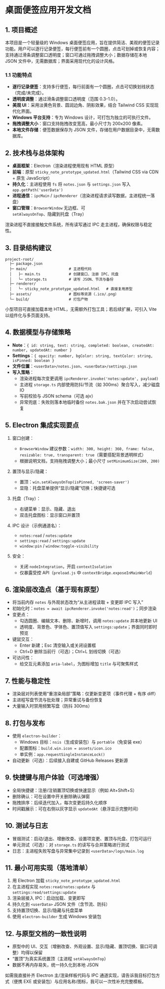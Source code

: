 # 桌面便签应用开发文档

## 1. 项目概述

本项目是一个轻量级的 Windows 桌面便签应用，旨在提供简洁、美观的便签记录功能。用户可以逐行记录便签，每行便签前有一个圆圈，点击可划掉或恢复内容；支持通过滑条调整窗口透明度；窗口可通过拖拽调整大小；数据存储在本地 JSON 文件中，无需数据库；界面采用现代化的设计风格。

### 1.1 功能特点

- **逐行记录便签**：支持多行便签，每行前面有一个圆圈，点击可切换划线状态（完成/未完成）。
- **透明度调整**：通过滑条调整窗口透明度（范围 0.3-1.0）。
- **美观 UI**：采用淡黄色背景、圆润边角、阴影效果，结合 Tailwind CSS 实现现代化界面。
- **Windows 平台支持**：专为 Windows 设计，可打包为独立的可执行文件。
- **拖拽调整大小**：窗口支持拖拽改变宽高，最小尺寸为 200x200 像素。
- **本地文件存储**：便签数据保存为 JSON 文件，存储在用户数据目录中，无需数据库。

## 2. 技术栈与总体架构

- **桌面框架**：Electron（渲染进程使用现有 HTML 原型）
- **前端**：原型 `sticky_note_prototype_updated.html`（Tailwind CSS via CDN + 原生 JavaScript）
- **持久化**：主进程使用 `fs` 将 `notes.json` 与 `settings.json` 写入 `app.getPath('userData')`
- **进程通信**：`ipcMain` / `ipcRenderer`（渲染进程请求读写数据，主进程统一落盘）
- **窗口管理**：`BrowserWindow` 无边框、可 `setAlwaysOnTop`、隐藏到托盘（Tray）

渲染进程不直接接触文件系统，所有读写通过 IPC 走主进程，确保权限与稳定性。

## 3. 目录结构建议

```
project-root/
  ├─ package.json
  ├─ main/                   # 主进程代码
  │   ├─ main.ts             # 创建窗口、注册 IPC、托盘
  │   └─ storage.ts          # 读写 JSON、节流与备份
  ├─ renderer/
  │   └─ sticky_note_prototype_updated.html   # 直接复用原型
  ├─ assets/                 # 图标等资源（.ico/.png）
  └─ build/                  # 打包产物
```

小型项目可直接加载本地 HTML，无需额外打包工具；若后续扩展，可引入 Vite 以组件化与多页面支持。

## 4. 数据模型与存储策略

- **Note**：`{ id: string, text: string, completed: boolean, createdAt: number, updatedAt: number }`
- **Settings**：`{ opacity: number, bgColor: string, textColor: string, isPinned: boolean }`
- **文件位置**：`<userData>/notes.json`、`<userData>/settings.json`
- **写入策略**：
  - 渲染进程每次变更调用 `ipcRenderer.invoke('notes:update', payload)`
  - 主进程 `storage.ts` 内部使用防抖/节流（如 300ms）聚合写入，减少磁盘 IO
  - 写前校验与 JSON schema（可选 ajv）
  - 异常兜底：失败则落本地临时备份 `notes.bak.json` 并在下次启动尝试恢复

## 5. Electron 集成实现要点

1) 窗口创建：
   - `BrowserWindow` 建议参数：`width: 300, height: 360, frame: false, resizable: true, transparent: true`（需要搭配背景透明样式）
   - 根据说明文档，支持拖拽调整大小；最小尺寸 `setMinimumSize(200, 200)`

2) 置顶与显示/隐藏：
   - 置顶：`win.setAlwaysOnTop(isPinned, 'screen-saver')`
   - 显隐：托盘菜单提供“显示/隐藏”切换；快捷键可选

3) 托盘（Tray）：
   - 右键菜单：显示、隐藏、退出
   - 双击托盘图标：显示窗口并置顶

4) IPC 设计（示例通道名）：
   - `notes:read` / `notes:update`
   - `settings:read` / `settings:update`
   - `window:pin` / `window:toggle-visibility`

5) 安全：
   - 关闭 `nodeIntegration`，开启 `contextIsolation`
   - 仅暴露受控 API（`preload.js` 中 `contextBridge.exposeInMainWorld`）

## 6. 渲染层改造点（基于现有原型）

- 将当前内存 `notes` 与外观状态改为“从主进程读取 + 变更即 IPC 写入”
- 初始化时：`notes = await ipcRenderer.invoke('notes:read')`；同步渲染
- 变更点：
  - 勾选圆圈、编辑文本、删除、新增时，调用 `notes:update` 并本地更新 UI
  - 透明度、背景色、字体色、置顶值写入 `settings:update`；界面同时即时预览
- 键鼠交互：
  - Enter 新建；Esc 清空输入或关闭设置框
  - Ctrl+D 删除当前行（可选）；Ctrl+L 划线切换（可选）
- 可访问性：
  - 给交互元素添加 `aria-label`，为图标增加 `title` 与可聚焦样式

## 7. 性能与稳定性

- 渲染层对列表使用“重渲染局部”策略：仅更新变更项（事件代理 + 有序 diff）
- 主进程写盘节流与批处理；异常重试与备份恢复
- 大量输入时禁用频繁写盘（防抖 300ms）

## 8. 打包与发布

- 使用 `electron-builder`：
  - Windows 目标：`nsis`（生成安装包）与 `portable`（免安装 exe）
  - 配置图标：`build.win.icon = assets/icon.ico`
  - 单实例：`app.requestSingleInstanceLock()`
- 自动更新（可选）：后续接入自建或 GitHub Releases 更新源

## 9. 快捷键与用户体验（可选增强）

- 全局快捷键：注册/注销置顶切换或快速显示（例如 Alt+Shift+S）
- 删除确认：可在设置中开关删除确认弹窗
- 拖拽排序：后续迭代加入，每次变更后持久化顺序
- 时间戳展示：可在右侧以灰字显示 `updatedAt`（悬浮显示完整时间）

## 10. 测试与日志

- 冒烟测试：启动/退出、增删改查、设置项变更、置顶与托盘、打包可运行
- 单元测试（可选）：对 `storage.ts` 的读写与合并策略进行测试
- 日志：主进程失败写盘与异常集中记录到 `<userData>/logs/main.log`

## 11. 最小可用实现（落地清单）

1) 用 Electron 加载 `sticky_note_prototype_updated.html`
2) 在主进程实现 `notes:read/notes:update` 与 `settings:read/settings:update`
3) 渲染层接入 IPC：启动加载、变更即写
4) 持久化到 `<userData>` JSON 文件（含节流、防抖）
5) 支持置顶切换、显示/隐藏与托盘菜单
6) 使用 `electron-builder` 生成 Windows 安装包

## 12. 与原型文档的一致性说明

- 原型中的 UI、交互（增删改查、外观设置、显示/隐藏、置顶切换、窗口可调整）均得以保留
- “置顶”为真实系统置顶（主进程 `setAlwaysOnTop`）
- 数据不再内存易失，统一持久化到本地 JSON

如需我直接补齐 Electron 主/渲染样板代码与 IPC 通道实现，请告诉我目标打包方式（便携 EXE 或安装包）与应用名称/图标，我可以一次性补充完整模板。
